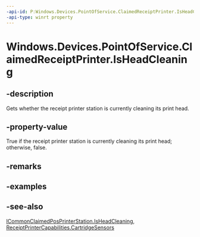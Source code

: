 ```yaml
---
-api-id: P:Windows.Devices.PointOfService.ClaimedReceiptPrinter.IsHeadCleaning
-api-type: winrt property
---
```


<!-- Property syntax
public bool IsHeadCleaning { get; }
-->

# Windows.Devices.PointOfService.ClaimedReceiptPrinter.IsHeadCleaning

## -description
Gets whether the receipt printer station is currently cleaning its print head.

## -property-value
True if the receipt printer station is currently cleaning its print head; otherwise, false.

## -remarks

## -examples

## -see-also
[ICommonClaimedPosPrinterStation.IsHeadCleaning](icommonclaimedposprinterstation_isheadcleaning.md), [ReceiptPrinterCapabilities.CartridgeSensors](receiptprintercapabilities_cartridgesensors.md)